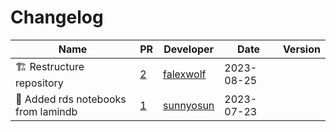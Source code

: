 # Changelog

<!-- prettier-ignore -->
Name | PR | Developer | Date | Version
--- | --- | --- | --- | ---
🏗️ Restructure repository | [2](https://github.com/laminlabs/rnd-demo/pull/2) | [falexwolf](https://github.com/falexwolf) | 2023-08-25 |
🚚 Added rds notebooks from lamindb | [1](https://github.com/laminlabs/rnd-demo/pull/1) | [sunnyosun](https://github.com/sunnyosun) | 2023-07-23 |
